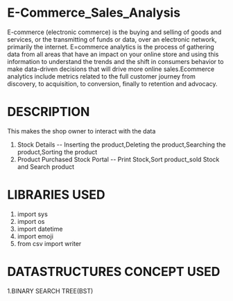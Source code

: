 # E-Commerce_Sales_Analysis

E-commerce (electronic commerce) is the buying and selling of goods and services, or the transmitting of funds or data, over an electronic network, primarily the internet. E=commerce analytics is the process of gathering data from all areas that have an impact on your online store and using this information to understand the trends and the shift in consumers behavior to make data-driven decisions that will drive more online sales.Ecommerce analytics include metrics related to the full customer journey from discovery, to acquisition, to conversion, finally to retention and advocacy.

# DESCRIPTION
This makes the shop owner to interact with the data
1. Stock Details -- Inserting the product,Deleting the product,Searching the product,Sorting the product
2. Product Purchased Stock Portal -- Print Stock,Sort product_sold Stock and Search product

# LIBRARIES USED

1. import sys
2. import os
3. import datetime
4. import emoji 
5. from csv import writer

# DATASTRUCTURES CONCEPT USED 

1.BINARY SEARCH TREE(BST)

